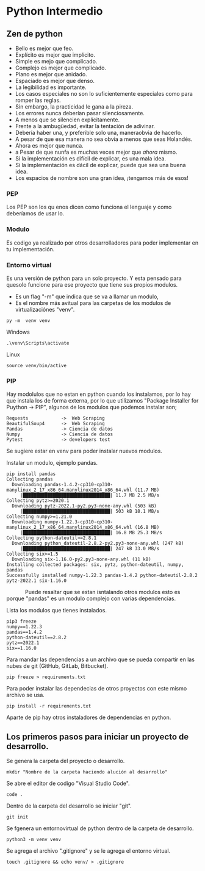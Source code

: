 # Python Intermedio

## Zen de python
* Bello es mejor que feo.
* Explícito es mejor que implícito.
* Simple es mejo que complicado.
* Complejo es mejor que complicado.
* Plano es mejor que anidado.
* Espaciado es mejor que denso.
* La legibilidad es importante.
* Los casos especiales no son lo suficientemente especiales como para romper las reglas.
* Sin embargo, la practicidad le gana a la pireza.
* Los errores nunca deberían pasar silenciosamente.
* A menos que se silencien explícitamente.
* Frente a la ambugüedad, evitar la tentación de adivinar.
* Debería haber una, y preferible solo una, maneraobvia de hacerlo.
* A pesar de que esa manera no sea obvia a menos que seas Holandés.
* Ahora es mejor que nunca.
* a Pesar de que nunfa es muchas veces mejor que *ahora* mismo.
* Si la implementación es difícil de explicar, es una mala idea.
* Si la implementación es dácil de explicar, puede que sea una buena idea.
* Los espacios de nombre son una gran idea, ¡tengamos más de esos!


### PEP
Los PEP son los qu enos dicen como funciona el lenguaje y como deberíamos de usar lo.

### Modulo
Es codigo ya realizado por otros desarrolladores para poder implementar en tu implementación.

### Entorno virtual
Es una versión de python para un solo proyecto. Y esta pensado para quesolo funcione para ese proyecto que tiene sus propios modulos.<br>

*   Es un flag "-m" que indica que se va a llamar un modulo,
*   Es el nombre más avitual para las carpetas de los modulos de virtualizaciónes "venv".

```
py -m  venv venv
```
Windows
```
.\venv\Scripts\activate
```
Linux
```
source venv/bin/active
```
### PIP
Hay modolulos que no estan en python cuando los instalamos, por lo hay que instala los de forma externa, por lo que utilizamos "Package Installer for Puython -> PIP", algunos de los modulos que podemos instalar son;

````
Requests            ->  Web Scraping
BeautifulSoup4      ->  Web Scraping
Pandas              -> Ciencia de datos
Numpy               -> Ciencia de datos
Pytest              -> developers test
````
Se sugiere estar en venv para poder instalar nuevos modulos.

Instalar un modulo, ejemplo pandas.
````
pip install pandas
Collecting pandas
  Downloading pandas-1.4.2-cp310-cp310-manylinux_2_17_x86_64.manylinux2014_x86_64.whl (11.7 MB)
     |████████████████████████████████| 11.7 MB 2.5 MB/s
Collecting pytz>=2020.1
  Downloading pytz-2022.1-py2.py3-none-any.whl (503 kB)
     |████████████████████████████████| 503 kB 18.1 MB/s
Collecting numpy>=1.21.0
  Downloading numpy-1.22.3-cp310-cp310-manylinux_2_17_x86_64.manylinux2014_x86_64.whl (16.8 MB)
     |████████████████████████████████| 16.8 MB 25.3 MB/s
Collecting python-dateutil>=2.8.1
  Downloading python_dateutil-2.8.2-py2.py3-none-any.whl (247 kB)
     |████████████████████████████████| 247 kB 33.0 MB/s
Collecting six>=1.5
  Downloading six-1.16.0-py2.py3-none-any.whl (11 kB)
Installing collected packages: six, pytz, python-dateutil, numpy, pandas
Successfully installed numpy-1.22.3 pandas-1.4.2 python-dateutil-2.8.2 pytz-2022.1 six-1.16.0
````
&ensp;&ensp;&ensp;&ensp;&ensp;&ensp;&ensp;Puede resaltar que se estan isntalando otros modulos esto es porque "pandas" es un modulo complejo con varias dependencias.

Lista los modulos que tienes instalados.<br>

````
pip3 freeze
numpy==1.22.3
pandas==1.4.2
python-dateutil==2.8.2
pytz==2022.1
six==1.16.0
````
Para mandar las dependencias a un archivo que se pueda compartir en las nubes de git (GitHub, GitLab, Bitbucket).

````
pip freeze > requirements.txt
````
Para poder instalar las dependecias de otros proyectos con este mismo archivo se usa.
````
pip install -r requirements.txt
````
Aparte de pip hay otros instaladores de dependencias en python.

## Los primeros pasos para iniciar un proyecto de desarrollo.
Se genera la carpeta del proyecto o desarrollo.<br>

    mkdir "Nombre de la carpeta haciendo alución al desarrollo"

Se abre el editor de codigo "Visual Studio Code".<br>

    code .


Dentro de la carpeta del desarrollo se iniciar "git".<br>

    git init

Se fgenera un entornovirtual de python dentro de la carpeta de desarrollo.<br>

    python3 -m venv venv

Se agrega el archivo ".gitignore" y se le agrega el entorno virtual.<br>

    touch .gitignore && echo venv/ > .gitignore
